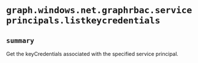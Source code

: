 # `graph.windows.net.graphrbac.serviceprincipals.listkeycredentials`

## `summary`
Get the keyCredentials associated with the specified service principal.


